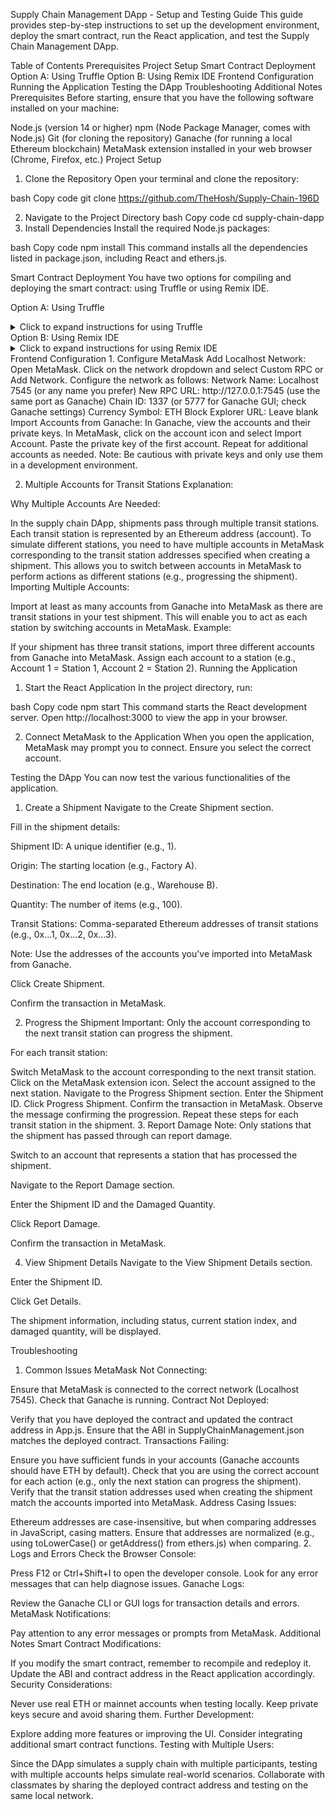 Supply Chain Management DApp - Setup and Testing Guide
This guide provides step-by-step instructions to set up the development environment, deploy the smart contract, run the React application, and test the Supply Chain Management DApp.

Table of Contents
Prerequisites
Project Setup
Smart Contract Deployment
Option A: Using Truffle
Option B: Using Remix IDE
Frontend Configuration
Running the Application
Testing the DApp
Troubleshooting
Additional Notes
Prerequisites
Before starting, ensure that you have the following software installed on your machine:

Node.js (version 14 or higher)
npm (Node Package Manager, comes with Node.js)
Git (for cloning the repository)
Ganache (for running a local Ethereum blockchain)
MetaMask extension installed in your web browser (Chrome, Firefox, etc.)
Project Setup
1. Clone the Repository
Open your terminal and clone the repository:

bash
Copy code
git clone https://github.com/TheHosh/Supply-Chain-196D

2. Navigate to the Project Directory
bash
Copy code
cd supply-chain-dapp
3. Install Dependencies
Install the required Node.js packages:

bash
Copy code
npm install
This command installs all the dependencies listed in package.json, including React and ethers.js.

Smart Contract Deployment
You have two options for compiling and deploying the smart contract: using Truffle or using Remix IDE.

Option A: Using Truffle
<details> <summary>Click to expand instructions for using Truffle</summary>
1. Install Truffle (if not already installed)
We will use Truffle to compile and deploy the smart contract.

bash
Copy code
npm install -g truffle
2. Start Ganache
Open Ganache to run a local Ethereum blockchain:

GUI Version:
Download and install Ganache from Truffle Suite.
Open Ganache and click on Quickstart Ethereum to start a new workspace.
CLI Version:
Install Ganache CLI:
bash
Copy code
npm install -g ganache-cli
Start Ganache CLI:
bash
Copy code
ganache-cli
3. Configure Truffle
Create a truffle-config.js file in the root directory with the following content:

javascript
Copy code
module.exports = {
  networks: {
    development: {
      host: "127.0.0.1", // Localhost
      port: 7545,        // Ganache GUI default port (use 8545 if using Ganache CLI)
      network_id: "*"    // Match any network id
    },
  },
  // Configure your compilers
  compilers: {
    solc: {
      version: "0.8.0", // Specify the Solidity compiler version
    },
  },
};
4. Create the Smart Contract
Create a contracts directory and add SupplyChainManagement.sol with your smart contract code.

5. Compile the Smart Contract
bash
Copy code
truffle compile
Ensure that the contract compiles without errors.

6. Deploy the Smart Contract
Create a migration script in the migrations directory (e.g., 2_deploy_contracts.js):

javascript
Copy code
const SupplyChainManagement = artifacts.require("SupplyChainManagement");

module.exports = function (deployer) {
  deployer.deploy(SupplyChainManagement);
};
Deploy the contract to the local Ganache blockchain:

bash
Copy code
truffle migrate --reset
After deployment, note the contract address displayed in the console output.

</details>
Option B: Using Remix IDE
<details> <summary>Click to expand instructions for using Remix IDE</summary>
If you prefer not to use Truffle, you can use Remix IDE to compile and deploy the smart contract.

1. Start Ganache
Ensure that Ganache is running:

Open Ganache and start a new workspace or use an existing one.
Note the RPC Server address (e.g., HTTP://127.0.0.1:7545).
2. Open Remix IDE
Go to Remix IDE in your web browser.
3. Connect Remix to Ganache
In Remix, click on the "Deploy & Run Transactions" tab on the left sidebar (represented by a Ethereum logo).
Under Environment, select "Web3 Provider".
A prompt will appear asking for the Web3 provider endpoint.
Enter the Ganache RPC server address (e.g., http://127.0.0.1:7545) and click OK.
4. Import the Smart Contract
In Remix's File Explorer, create a new file named SupplyChainManagement.sol.
Copy and paste your smart contract code into this file.
5. Compile the Smart Contract
Click on the "Solidity Compiler" tab on the left sidebar (represented by a gavel icon).
Ensure the compiler version matches the version specified in your smart contract (e.g., 0.8.0).
Click Compile SupplyChainManagement.sol.
6. Deploy the Smart Contract
Go back to the "Deploy & Run Transactions" tab.
Under Contract, ensure SupplyChainManagement is selected.
Click Deploy.
The contract will be deployed to the Ganache blockchain.
After deployment, the deployed contract will appear under Deployed Contracts.
Expand the deployed contract, and you'll find the contract address.
7. Retrieve the Contract ABI
In the File Explorer, find the artifacts folder (if generated) or use the Compilation Details:

Click on the "Solidity Compiler" tab.
After compiling, click on the ABI button to copy the ABI.
Paste the ABI into a new JSON file named SupplyChainManagement.json in your React app's src/contracts directory.
8. Update the Contract Address and ABI in the React App
In your React application's src directory:

Update Contract Address:

In App.js, replace the placeholder contract address with the one obtained from the deployment step:

javascript
Copy code
// Replace with your deployed contract address
const contractAddress = 'YOUR_DEPLOYED_CONTRACT_ADDRESS';
Update ABI:

Replace the content of SupplyChainManagement.json in src/contracts with the ABI you copied from Remix.
</details>
Frontend Configuration
1. Configure MetaMask
Add Localhost Network:
Open MetaMask.
Click on the network dropdown and select Custom RPC or Add Network.
Configure the network as follows:
Network Name: Localhost 7545 (or any name you prefer)
New RPC URL: http://127.0.0.1:7545 (use the same port as Ganache)
Chain ID: 1337 (or 5777 for Ganache GUI; check Ganache settings)
Currency Symbol: ETH
Block Explorer URL: Leave blank
Import Accounts from Ganache:
In Ganache, view the accounts and their private keys.
In MetaMask, click on the account icon and select Import Account.
Paste the private key of the first account.
Repeat for additional accounts as needed.
Note: Be cautious with private keys and only use them in a development environment.

2. Multiple Accounts for Transit Stations
Explanation:

Why Multiple Accounts Are Needed:

In the supply chain DApp, shipments pass through multiple transit stations.
Each transit station is represented by an Ethereum address (account).
To simulate different stations, you need to have multiple accounts in MetaMask corresponding to the transit station addresses specified when creating a shipment.
This allows you to switch between accounts in MetaMask to perform actions as different stations (e.g., progressing the shipment).
Importing Multiple Accounts:

Import at least as many accounts from Ganache into MetaMask as there are transit stations in your test shipment.
This will enable you to act as each station by switching accounts in MetaMask.
Example:

If your shipment has three transit stations, import three different accounts from Ganache into MetaMask.
Assign each account to a station (e.g., Account 1 = Station 1, Account 2 = Station 2).
Running the Application
1. Start the React Application
In the project directory, run:

bash
Copy code
npm start
This command starts the React development server. Open http://localhost:3000 to view the app in your browser.

2. Connect MetaMask to the Application
When you open the application, MetaMask may prompt you to connect. Ensure you select the correct account.

Testing the DApp
You can now test the various functionalities of the application.

1. Create a Shipment
Navigate to the Create Shipment section.

Fill in the shipment details:

Shipment ID: A unique identifier (e.g., 1).

Origin: The starting location (e.g., Factory A).

Destination: The end location (e.g., Warehouse B).

Quantity: The number of items (e.g., 100).

Transit Stations: Comma-separated Ethereum addresses of transit stations (e.g., 0x...1, 0x...2, 0x...3).

Note: Use the addresses of the accounts you've imported into MetaMask from Ganache.

Click Create Shipment.

Confirm the transaction in MetaMask.

2. Progress the Shipment
Important: Only the account corresponding to the next transit station can progress the shipment.

For each transit station:

Switch MetaMask to the account corresponding to the next transit station.
Click on the MetaMask extension icon.
Select the account assigned to the next station.
Navigate to the Progress Shipment section.
Enter the Shipment ID.
Click Progress Shipment.
Confirm the transaction in MetaMask.
Observe the message confirming the progression.
Repeat these steps for each transit station in the shipment.
3. Report Damage
Note: Only stations that the shipment has passed through can report damage.

Switch to an account that represents a station that has processed the shipment.

Navigate to the Report Damage section.

Enter the Shipment ID and the Damaged Quantity.

Click Report Damage.

Confirm the transaction in MetaMask.

4. View Shipment Details
Navigate to the View Shipment Details section.

Enter the Shipment ID.

Click Get Details.

The shipment information, including status, current station index, and damaged quantity, will be displayed.

Troubleshooting
1. Common Issues
MetaMask Not Connecting:

Ensure that MetaMask is connected to the correct network (Localhost 7545).
Check that Ganache is running.
Contract Not Deployed:

Verify that you have deployed the contract and updated the contract address in App.js.
Ensure that the ABI in SupplyChainManagement.json matches the deployed contract.
Transactions Failing:

Ensure you have sufficient funds in your accounts (Ganache accounts should have ETH by default).
Check that you are using the correct account for each action (e.g., only the next station can progress the shipment).
Verify that the transit station addresses used when creating the shipment match the accounts imported into MetaMask.
Address Casing Issues:

Ethereum addresses are case-insensitive, but when comparing addresses in JavaScript, casing matters.
Ensure that addresses are normalized (e.g., using toLowerCase() or getAddress() from ethers.js) when comparing.
2. Logs and Errors
Check the Browser Console:

Press F12 or Ctrl+Shift+I to open the developer console.
Look for any error messages that can help diagnose issues.
Ganache Logs:

Review the Ganache CLI or GUI logs for transaction details and errors.
MetaMask Notifications:

Pay attention to any error messages or prompts from MetaMask.
Additional Notes
Smart Contract Modifications:

If you modify the smart contract, remember to recompile and redeploy it.
Update the ABI and contract address in the React application accordingly.
Security Considerations:

Never use real ETH or mainnet accounts when testing locally.
Keep private keys secure and avoid sharing them.
Further Development:

Explore adding more features or improving the UI.
Consider integrating additional smart contract functions.
Testing with Multiple Users:

Since the DApp simulates a supply chain with multiple participants, testing with multiple accounts helps simulate real-world scenarios.
Collaborate with classmates by sharing the deployed contract address and testing on the same local network.